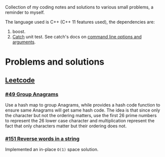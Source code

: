 Collection of my coding notes and solutions to various small problems, a reminder to myself.  

The language used is C++ (C++ 11 features used), the dependencies are:

 1. boost.
 1. [Catch](https://github.com/philsquared/Catch) unit test. See catch's docs on [command line options and arguments](https://github.com/philsquared/Catch/blob/master/docs/command-line.md).


# Problems and solutions

## [Leetcode](https://leetcode.com/)

###  [#49 Group Anagrams](https://leetcode.com/problems/anagrams/) 

Use a hash map to group Anagrams, while provides a hash code function to ensure same Anagrams will get same  hash code. The idea is that since only the character but not the ordering matters,  use the first 26 prime numbers to represent the 26 lower case character and multiplication represent the fact that only characters matter but their ordering does not.
 
###  [#151 Reverse words in a string](https://leetcode.com/problems/reverse-words-in-a-string/)  

Implemented an in-place `O(1)` space solution.



